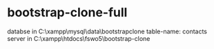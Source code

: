 # bootstrap-clone-full

databse in C:\xampp\mysql\data\bootstrapclone table-name: contacts
server in C:\xampp\htdocs\fswo5\bootstrap-clone
